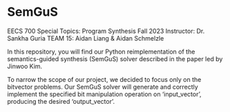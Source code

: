 # SemGuS

EECS 700 Special Topics: Program Synthesis
Fall 2023
Instructor: Dr. Sankha Guria
TEAM 15: Aidan Liang & Aidan Schmelzle

In this repository, you will find our Python reimplementation of the semantics-guided synthesis (SemGuS) solver described in the paper led by Jinwoo Kim. 

To narrow the scope of our project, we decided to focus only on the bitvector problems. Our SemGuS solver will generate and correctly implement the specified bit manipulation operation on ‘input_vector’, producing the desired ‘output_vector’.
